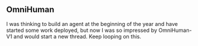 ## OmniHuman
I was thinking to build an agent at the beginning of the year and have started some work deployed, but now I was so impressed by OmniHuman-V1 and would start a new thread. Keep looping on this.
